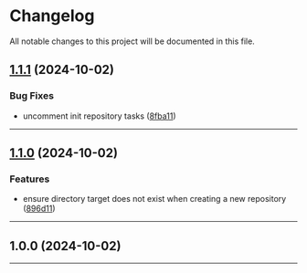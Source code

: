 # Changelog
All notable changes to this project will be documented in this file.
 
## [1.1.1](https://github.com/iBroStudio/laravel-git/compare/v1.1.0...HEAD) (2024-10-02)
### Bug Fixes
* uncomment init repository tasks ([8fba11](https://github.com/iBroStudio/laravel-git/commit/8fba111951109134fabffae26c9eb8491ede6c81))

---

## [1.1.0](https://github.com/iBroStudio/laravel-git/compare/v1.0.0...v1.1.0) (2024-10-02)
### Features
* ensure directory target does not exist when creating a new repository ([896d11](https://github.com/iBroStudio/laravel-git/commit/896d119de732ceb1840d0ca6966105c562e2dc4b))

---

## 1.0.0 (2024-10-02)

---
